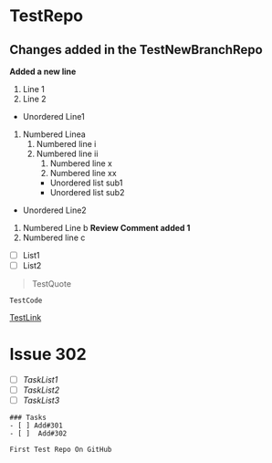 # TestRepo
## Changes added in the TestNewBranchRepo

**Added a new line**

1. Line 1
2. Line 2

- Unordered Line1
1. Numbered Linea
     1. Numbered line i
     2. Numbered line ii
        1. Numbered line x
        2. Numbered line xx
        - Unordered list sub1
        - Unordered list sub2
           
- Unordered Line2
1. Numbered Line b **Review Comment added 1**
2. Numbered line c

- [ ] List1
- [ ] List2
   
>TestQuote

`TestCode`

[TestLink](https://gitlab.com)

# Issue 302


- [ ] _TaskList1_
- [ ] _TaskList2_
- [ ]  _TaskList3_

```[tasklist]
### Tasks
- [ ] Add#301 
- [ ]  Add#302

First Test Repo On GitHub
